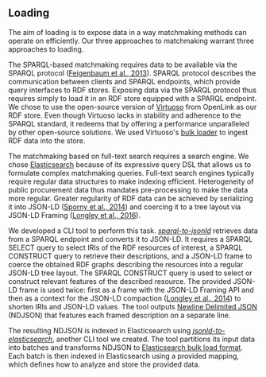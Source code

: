 ## Loading

The aim of loading is to expose data in a way matchmaking methods can operate on efficiently.
Our three approaches to matchmaking warrant three approaches to loading.

<!-- SPARQL-based matchmaking -->

The SPARQL-based matchmaking requires data to be available via the SPARQL protocol ([Feigenbaum et al., 2013](#Feigenbaum2013)).
SPARQL protocol describes the communication between clients and SPARQL endpoints, which provide query interfaces to RDF stores.
Exposing data via the SPARQL protocol thus requires simply to load it in an RDF store equipped with a SPARQL endpoint.
We chose to use the open-source version of [Virtuoso](https://virtuoso.openlinksw.com) from OpenLink as our RDF store.
Even though Virtuoso lacks in stability and adherence to the SPARQL standard, it redeems that by offering a performance unparalleled by other open-source solutions.
We used Virtuoso's [bulk loader](https://virtuoso.openlinksw.com/dataspace/doc/dav/wiki/Main/VirtBulkRDFLoader) to ingest RDF data into the store.

<!-- Elasticsearch-based matchmaking -->

The matchmaking based on full-text search requires a search engine.
We chose [Elasticsearch](https://www.elastic.co/products/elasticsearch) because of its expressive query DSL that allows us to formulate complex matchmaking queries.
Full-text search engines typically require regular data structures to make indexing efficient.
Heterogeneity of public procurement data thus mandates pre-processing to make the data more regular.
Greater regularity of RDF data can be achieved by serializing it into JSON-LD ([Sporny et al., 2014](#Sporny2014)) and coercing it to a tree layout via JSON-LD Framing ([Longley et al., 2016](#Longley2016)).

We developed a CLI tool to perform this task.
[*sparql-to-jsonld*](https://github.com/jindrichmynarz/sparql-to-jsonld) retrieves data from a SPARQL endpoint and converts it to JSON-LD.
It requires a SPARQL SELECT query to select IRIs of the RDF resources of interest, a SPARQL CONSTRUCT query to retrieve their descriptions, and a JSON-LD frame to coerce the obtained RDF graphs describing the resources into a regular JSON-LD tree layout.
The SPARQL CONSTRUCT query is used to select or construct relevant features of the described resource.
The provided JSON-LD frame is used twice: first as a frame with the JSON-LD Framing API and then as a context for the JSON-LD compaction ([Longley et al., 2014](#Longley2014)) to shorten IRIs and JSON-LD values.
The tool outputs [Newline Delimited JSON](http://ndjson.org) (NDJSON) that features each framed description on a separate line.

The resulting NDJSON is indexed in Elasticsearch using [*jsonld-to-elasticsearch*](https://github.com/jindrichmynarz/jsonld-to-elasticsearch), another CLI tool we created.
The tool partitions its input data into batches and transforms NDJSON to [Elasticsearch bulk load format](https://www.elastic.co/guide/en/elasticsearch/reference/current/docs-bulk.html).
Each batch is then indexed in Elasticsearch using a provided mapping, which defines how to analyze and store the provided data.
<!--
TODO: Describe the concrete SPARQL CONSTRUCT query used, together with its Elasticsearch mapping, once we have a working Elasticsearch matchmaker.
--> 

<!-- Web of Needs-based matchmaking -->

<!--
TODO: What storage mechanism is used for RESCAL?
-->

<!--
Out-takes:

[*sparql-to-csv*](https://github.com/jindrichmynarz/sparql-to-csv) is a tool for loading RDF data from a SPARQL endpoint to CSV in order to support data analyses requiring tabular data.
-->

